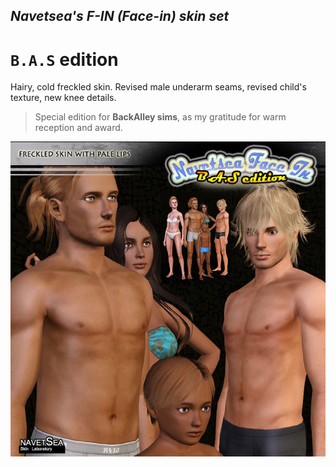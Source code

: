 ## _Navetsea's F-IN (Face-in) skin set_
# `B.A.S` edition

Hairy, cold freckled skin. Revised male underarm seams, revised child's texture, new knee details.

> Special edition for **BackAlley sims**, as my gratitude for warm reception and award.

![BAS-freckled](/_PREVIEW/04%20B.A.S.jpg)
